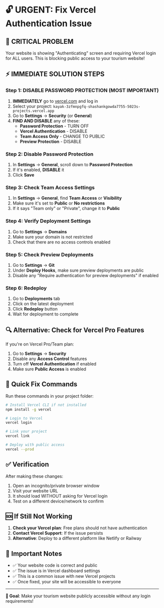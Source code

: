 # 🔓 URGENT: Fix Vercel Authentication Issue

## 🚨 CRITICAL PROBLEM
Your website is showing "Authenticating" screen and requiring Vercel login for ALL users. This is blocking public access to your tourism website!

## ⚡ IMMEDIATE SOLUTION STEPS

### Step 1: DISABLE PASSWORD PROTECTION (MOST IMPORTANT)
1. **IMMEDIATELY** go to [vercel.com](https://vercel.com) and log in
2. Select your project: `kayak-3zfmnpgfq-shashankgowda7755-5023s-projects.vercel.app`
3. Go to **Settings** → **Security** (or **General**)
4. **FIND AND DISABLE** any of these:
   - **Password Protection** - TURN OFF
   - **Vercel Authentication** - DISABLE
   - **Team Access Only** - CHANGE TO PUBLIC
   - **Preview Protection** - DISABLE

### Step 2: Disable Password Protection
1. In **Settings** → **General**, scroll down to **Password Protection**
2. If it's enabled, **DISABLE** it
3. Click **Save**

### Step 3: Check Team Access Settings
1. In **Settings** → **General**, find **Team Access** or **Visibility**
2. Make sure it's set to **Public** or **No restrictions**
3. If it says "Team only" or "Private", change it to **Public**

### Step 4: Verify Deployment Settings
1. Go to **Settings** → **Domains**
2. Make sure your domain is not restricted
3. Check that there are no access controls enabled

### Step 5: Check Preview Deployments
1. Go to **Settings** → **Git**
2. Under **Deploy Hooks**, make sure preview deployments are public
3. Disable any "Require authentication for preview deployments" if enabled

### Step 6: Redeploy
1. Go to **Deployments** tab
2. Click on the latest deployment
3. Click **Redeploy** button
4. Wait for deployment to complete

## 🔍 Alternative: Check for Vercel Pro Features

If you're on Vercel Pro/Team plan:
1. Go to **Settings** → **Security**
2. Disable any **Access Control** features
3. Turn off **Vercel Authentication** if enabled
4. Make sure **Public Access** is enabled

## 🚀 Quick Fix Commands

Run these commands in your project folder:

```bash
# Install Vercel CLI if not installed
npm install -g vercel

# Login to Vercel
vercel login

# Link your project
vercel link

# Deploy with public access
vercel --prod
```

## ✅ Verification

After making these changes:
1. Open an incognito/private browser window
2. Visit your website URL
3. It should load WITHOUT asking for Vercel login
4. Test on a different device/network to confirm

## 🆘 If Still Not Working

1. **Check your Vercel plan**: Free plans should not have authentication
2. **Contact Vercel Support**: If the issue persists
3. **Alternative**: Deploy to a different platform like Netlify or Railway

## 📝 Important Notes

- ✅ Your website code is correct and public
- ✅ The issue is in Vercel dashboard settings
- ✅ This is a common issue with new Vercel projects
- ✅ Once fixed, your site will be accessible to everyone

---

**🎯 Goal**: Make your tourism website publicly accessible without any login requirements!